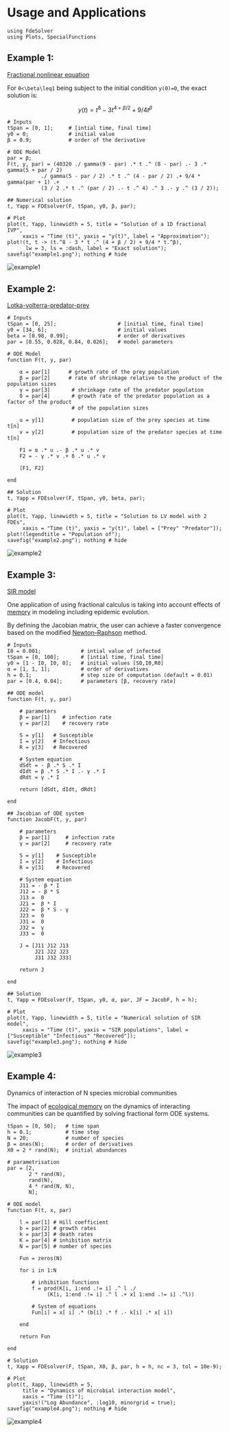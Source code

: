 # Usage and Applications

```@setup fde
using FdeSolver
using Plots, SpecialFunctions
```

## Example 1:
[Fractional nonlinear equation]( https://link.springer.com/article/10.1023/B:NUMA.0000027736.85078.be)

For `` 0<\beta\leq1 ``  being subject to the initial condition `` y(0)=0 ``, the exact solution is:

```math
y(t)=t^8-3t^{4+\beta/2}+9/4t^\beta
```

```@example fde 
# Inputs
tSpan = [0, 1];     # [intial time, final time]
y0 = 0;             # initial value
β = 0.9;            # order of the derivative

# ODE Model
par = β;
F(t, y, par) = (40320 ./ gamma(9 - par) .* t .^ (8 - par) .- 3 .* gamma(5 + par / 2)
           ./ gamma(5 - par / 2) .* t .^ (4 - par / 2) .+ 9/4 * gamma(par + 1) .+
           (3 / 2 .* t .^ (par / 2) .- t .^ 4) .^ 3 .- y .^ (3 / 2));

## Numerical solution
t, Yapp = FDEsolver(F, tSpan, y0, β, par);

# Plot
plot(t, Yapp, linewidth = 5, title = "Solution of a 1D fractional IVP",
     xaxis = "Time (t)", yaxis = "y(t)", label = "Approximation");
plot!(t, t -> (t.^8 - 3 * t .^ (4 + β / 2) + 9/4 * t.^β),
      lw = 3, ls = :dash, label = "Exact solution");
savefig("example1.png"); nothing # hide
```

![example1](example1.png)

## Example 2:
[Lotka-volterra-predator-prey](https://mc-stan.org/users/documentation/case-studies/lotka-volterra-predator-prey.html)

```@example fde
# Inputs
tSpan = [0, 25];                    # [initial time, final time]
y0 = [34, 6];                       # initial values
beta = [0.98, 0.99];                # order of derivatives
par = [0.55, 0.028, 0.84, 0.026];   # model parameters

# ODE Model
function F(t, y, par)

    α = par[1]      # growth rate of the prey population
    β = par[2]      # rate of shrinkage relative to the product of the population sizes
    γ = par[3]       # shrinkage rate of the predator population
    δ = par[4]       # growth rate of the predator population as a factor of the product
                     # of the population sizes

    u = y[1]         # population size of the prey species at time t[n]
    v = y[2]         # population size of the predator species at time t[n]

    F1 = α .* u .- β .* u .* v
    F2 = - γ .* v .+ δ .* u .* v

    [F1, F2]

end

## Solution
t, Yapp = FDEsolver(F, tSpan, y0, beta, par);

# Plot
plot(t, Yapp, linewidth = 5, title = "Solution to LV model with 2 FDEs",
     xaxis = "Time (t)", yaxis = "y(t)", label = ["Prey" "Predator"]);
plot!(legendtitle = "Population of");
savefig("example2.png"); nothing # hide
```

![example2](example2.png)

## Example 3:
[SIR model](https://en.wikipedia.org/wiki/Compartmental_models_in_epidemiology)

One application of using fractional calculus is taking into account effects of [memory](https://journals.aps.org/pre/abstract/10.1103/PhysRevE.95.022409) in modeling including epidemic evolution.

By defining the Jacobian matrix, the user can achieve a faster convergence based on the modified [Newton–Raphson](https://www.mdpi.com/2227-7390/6/2/16/htm) method.

```@example fde 
# Inputs
I0 = 0.001;             # intial value of infected
tSpan = [0, 100];       # [intial time, final time]
y0 = [1 - I0, I0, 0];   # initial values [S0,I0,R0]
α = [1, 1, 1];          # order of derivatives
h = 0.1;                # step size of computation (default = 0.01)
par = [0.4, 0.04];      # parameters [β, recovery rate]

## ODE model
function F(t, y, par)

    # parameters
    β = par[1]    # infection rate
    γ = par[2]    # recovery rate

    S = y[1]   # Susceptible
    I = y[2]   # Infectious
    R = y[3]   # Recovered

    # System equation
    dSdt = - β .* S .* I
    dIdt = β .* S .* I .- γ .* I
    dRdt = γ .* I

    return [dSdt, dIdt, dRdt]

end

## Jacobian of ODE system
function JacobF(t, y, par)

    # parameters
    β = par[1]     # infection rate
    γ = par[2]     # recovery rate

    S = y[1]    # Susceptible
    I = y[2]    # Infectious
    R = y[3]    # Recovered

    # System equation
    J11 = - β * I
    J12 = - β * S
    J13 =  0
    J21 =  β * I
    J22 =  β * S - γ
    J23 =  0
    J31 =  0
    J32 =  γ
    J33 =  0

    J = [J11 J12 J13
         J21 J22 J23
         J31 J32 J33]

    return J

end

## Solution
t, Yapp = FDEsolver(F, tSpan, y0, α, par, JF = JacobF, h = h);

# Plot
plot(t, Yapp, linewidth = 5, title = "Numerical solution of SIR model",
     xaxis = "Time (t)", yaxis = "SIR populations", label = ["Susceptible" "Infectious" "Recovered"]);
savefig("example3.png"); nothing # hide
```

![example3](example3.png)

## Example 4:
Dynamics of interaction of N species microbial communities

The impact of [ecological memory](https://www.biorxiv.org/content/10.1101/2021.09.01.458486v1.abstract) on the dynamics of interacting communities can be quantified by solving fractional form ODE systems.

```@example fde
tSpan = [0, 50];   # time span
h = 0.1;           # time step
N = 20;            # number of species
β = ones(N);       # order of derivatives
X0 = 2 * rand(N);  # initial abundances

# parametrisation
par = [2,
       2 * rand(N),
       rand(N),
       4 * rand(N, N),
       N];

# ODE model
function F(t, x, par)

    l = par[1] # Hill coefficient
    b = par[2] # growth rates
    k = par[3] # death rates
    K = par[4] # inhibition matrix
    N = par[5] # number of species

    Fun = zeros(N)

    for i in 1:N

        # inhibition functions
        f = prod(K[i, 1:end .!= i] .^ l ./
             (K[i, 1:end .!= i] .^ l .+ x[ 1:end .!= i] .^l))

        # System of equations
        Fun[i] = x[ i] .* (b[i] .* f .- k[i] .* x[ i])

    end

    return Fun

end

# Solution
t, Xapp = FDEsolver(F, tSpan, X0, β, par, h = h, nc = 3, tol = 10e-9);

# Plot
plot(t, Xapp, linewidth = 5,
     title = "Dynamics of microbial interaction model",
     xaxis = "Time (t)");
     yaxis!("Log Abundance", :log10, minorgrid = true);
savefig("example4.png"); nothing # hide
```

![example4](example4.png)
